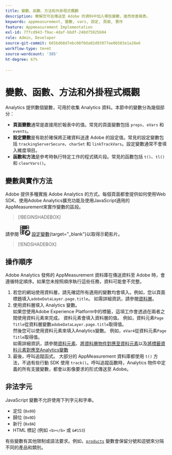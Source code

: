 ```yaml
---
title: 變數、函數、方法和外掛程式概觀
description: 瞭解您可在傳送至 Adobe 的資料中加入哪些變數，進而改善報表。
keywords: appmeasurement, 變數, vars, 設定, 頁面, 實作
feature: Appmeasurement Implementation
exl-id: 7ffcd943-f9ac-4daf-bbdf-248d75925b04
role: Admin, Developer
source-git-commit: 665bd68d7ebc08f0da02d93977ee0b583e1a28e6
workflow-type: tm+mt
source-wordcount: '385'
ht-degree: 67%

---
```


# 變數、函數、方法和外掛程式概觀

Analytics 提供數個變數，可用於收集 Analytics 資料。本節中的變數分為幾個部分：

* **頁面變數**&#x200B;通常是直接用於報表中的值。常見的頁面變數包括 `props`、`eVars` 和 `events`。
* **設定變數**&#x200B;是有助於確保將正確資料送達 Adobe 的設定值。常見的設定變數包括 `trackingServerSecure`、`charSet` 和 `linkTrackVars`。設定變數通常不會填入維度項目。
* **函數和方法**&#x200B;是參考時執行特定工作的程式碼片段。常見的函數包括 `t()`、`tl()` 和 `clearVars()`。

## 變數與實作方法

Adobe 提供多種實施 Adobe Analytics 的方式。每個頁面都會提供如何使用Web SDK、使用Adobe Analytics擴充功能及使用JavaScript適用的AppMeasurement來實作變數的區段。


>[!BEGINSHADEBOX]

請參閱![VideoCheckedOut](/help/assets/icons/VideoCheckedOut.svg) [設定變數](https://video.tv.adobe.com/v/3456978?quality=12&learn=on&captions=chi_hant){target="_blank"}以取得示範影片。

>[!ENDSHADEBOX]


## 操作順序

Adobe Analytics 發佈的 AppMeasurement 資料庫在傳送資料至 Adobe 時，會遵循特定順序。如果您未按照順序執行這些任務，資料可能會不完整。

1. 若您的網站使用資料層，請先確認所有適用的變數均會填入。例如，您以頁面標題填入`adobeDataLayer.page.title`。 如需詳細資訊，請參閱[資料層](../prepare/data-layer.md)。
2. 使用資料層填入 Analytics 變數。<br/>如果您使用Adobe Experience Platform中的標籤，這項工作會透過在兩者之間使用資料元素來完成。 資料元素會填入資料層的值。 例如，資料元素`Page Title`從資料層變數`adobeDataLayer.page.title`取得值。 <br/>然後您可以使用資料元素來填入Analytics變數。 例如，`eVar4`從資料元素`Page Title`取得值。 <br/>如需詳細資訊，請參閱[資料元素](https://experienceleague.adobe.com/docs/experience-platform/tags/ui/data-elements.html?lang=zh-Hant)、[將資料層物件對應至資料元素](../launch/layer-to-elements.md)以及[將標籤資料元素對應至Analytics變數](../launch/elements-to-variable.md)
3. 最後，呼叫追蹤函式。 大部分的 AppMeasurement 資料庫都使用 `t()` 方法，不過有些行動 SDK 使用 `track()`。呼叫追蹤函數時，Analytics 物件中定義的所有支援變數，都會以影像要求的形式傳送至 Adobe。

## 非法字元

JavaScript 變數不允許使用下列字元和字串。

* 定位 (`0x09`)
* 歸位 (`0x0D`)
* 新行 (`0x0A`)
* HTML 標記 (例如 `<b></b>` 或 `&#153`)

有些變數有其他限制或語法要求。例如，[`products`](page-vars/products.md) 變數會保留分號和逗號來分隔不同的產品和類別。
